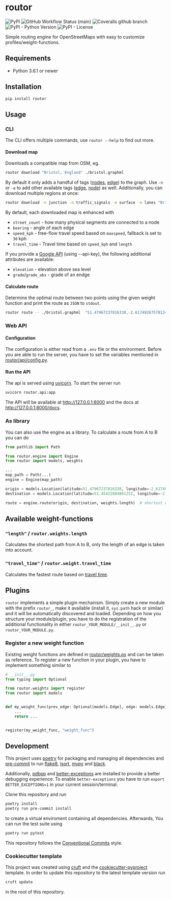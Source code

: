 # routor

![PyPI](https://img.shields.io/pypi/v/routor?style=flat-square)
![GitHub Workflow Status (main)](https://img.shields.io/github/workflow/status/escaped/routor/Test%20&%20Lint/main?style=flat-square)
![Coveralls github branch](https://img.shields.io/coveralls/github/escaped/routor/main?style=flat-square)
![PyPI - Python Version](https://img.shields.io/pypi/pyversions/routor?style=flat-square)
![PyPI - License](https://img.shields.io/pypi/l/routor?style=flat-square)

Simple routing engine for OpenStreetMaps with easy to customize profiles/weight-functions. 

## Requirements

* Python 3.6.1 or newer

## Installation

```sh
pip install routor
```

## Usage

### CLI

The CLI offers multiple commands, use `routor --help` to find out more.

#### Download map

Downloads a compatible map from OSM, eg.

```sh
routor download "Bristol, England" ./bristol.graphml
```

By default it only adds a handful of tags ([nodes](https://github.com/gboeing/osmnx/blob/77b2535776b4397ae0deda402398609b3a4694a6/osmnx/settings.py#L5), [edge](https://github.com/gboeing/osmnx/blob/77b2535776b4397ae0deda402398609b3a4694a6/osmnx/settings.py#L49)) to the graph.
Use `-n` or `-e` to add other available tags ([edge](https://github.com/gboeing/osmnx/blob/77b2535776b4397ae0deda402398609b3a4694a6/osmnx/settings.py#L29), [node](https://github.com/gboeing/osmnx/blob/77b2535776b4397ae0deda402398609b3a4694a6/osmnx/settings.py#L28)) as well.
Additionally, you can download multiple regions at once:

```sh
routor download -n junction -n traffic_signals -e surface -e lanes "Bristol, England" "Somerset, England" ./bristol_somerset.graphml
```

By default, each downloaded map is enhanced with

* `street_count` - how many physical segments are connected to a node
* `bearing` - angle of each edge
* `speed_kph` - free-flow travel speed based on `maxspeed`, fallback is set to `30` kph
* `travel_time` - Travel time based on `speed_kph` and `length`

If you provide a [Google API](https://developers.google.com/maps/documentation/javascript/get-api-key) (using --api-key), the following additional attributes are available:

* `elevation` - elevation above sea level
* `grade`/`grade_abs` - grade of an endge

#### Calculate route

Determine the optimal route between two points using the given weight function and print the route as `JSON` to `stdout`.

```sh
routor route -- ./bristol.graphml  "51.47967237816338,-2.6174926757812496" "51.45422084861252,-2.564105987548828" "routor.weights.length"
```

### Web API

#### Configuration

The configuration is either read from a `.env` file or the environment.
Before you are able to run the server, you have to set the variables mentioned in [routor/api/config.py](routor/api/config.py).

#### Run the API

The api is served using [uvicorn](https://www.uvicorn.org/).
To start the server run

```sh
uvicorn routor.api:app
```

The API will be available at http://127.0.0.1:8000 and the docs at http://127.0.0.1:8000/docs.

### As library

You can also use the engine as a library.
To calculate a route from A to B you can do

```python
from pathlib import Path

from routor.engine import Engine
from routor import models, weights

...
map_path = Path(...)
engine = Engine(map_path)

origin = models.Location(latitude=51.47967237816338, longitude=-2.6174926757812496)
destination = models.Location(latitude=51.45422084861252, longitude=-2.564105987548828)

route = engine.route(origin, destination, weights.length)  # shortest distance
```

## Available weight-functions

### `"length"` / `routor.weights.length`

Calculates the shortest path from A to B, only the length of an edge is taken into account.

### `"travel_time"` / `routor.weight.travel_time`

Calculates the fastest route based on [travel time](https://osmnx.readthedocs.io/en/stable/osmnx.html#osmnx.speed.add_edge_travel_times).

## Plugins

`routor` implements a simple plugin mechanism.
Simply create a new module with the prefix `routor_`, make it available (install it, `sys.path` hack or similar) and it will be automatically discovered and loaded.
Depending on how you structure your module/plugin, you have to do the registration of the additional functionality in either `routor_YOUR_MODULE/__init__.py` or `routor_YOUR_MODULE.py`.

### Register a new weight function

Existing weight functions are defined in [routor/weights.py](routor/weights.py) and can be taken as reference.
To register a new function in your plugin, you have to implement something similar to

```python
# __init__.py
from typing import Optional

from routor.weights import register
from routor import models


def my_weight_func(prev_edge: Optional[models.Edge], edge: models.Edge) -> float:
    ...
    return ...


register(my_weight_func, "weight_func")
```

## Development

This project uses [poetry](https://poetry.eustace.io/) for packaging and
managing all dependencies and [pre-commit](https://pre-commit.com/) to run
[flake8](http://flake8.pycqa.org/), [isort](https://pycqa.github.io/isort/),
[mypy](http://mypy-lang.org/) and [black](https://github.com/python/black).

Additionally, [pdbpp](https://github.com/pdbpp/pdbpp) and [better-exceptions](https://github.com/qix-/better-exceptions) are installed to provide a better debugging experience.
To enable `better-exceptions` you have to run `export BETTER_EXCEPTIONS=1` in your current session/terminal.

Clone this repository and run

```bash
poetry install
poetry run pre-commit install
```

to create a virtual enviroment containing all dependencies.
Afterwards, You can run the test suite using

```bash
poetry run pytest
```

This repository follows the [Conventional Commits](https://www.conventionalcommits.org/)
style.

### Cookiecutter template

This project was created using [cruft](https://github.com/cruft/cruft) and the
[cookiecutter-pyproject](https://github.com/escaped/cookiecutter-pypackage) template.
In order to update this repository to the latest template version run

```sh
cruft update
```

in the root of this repository.
